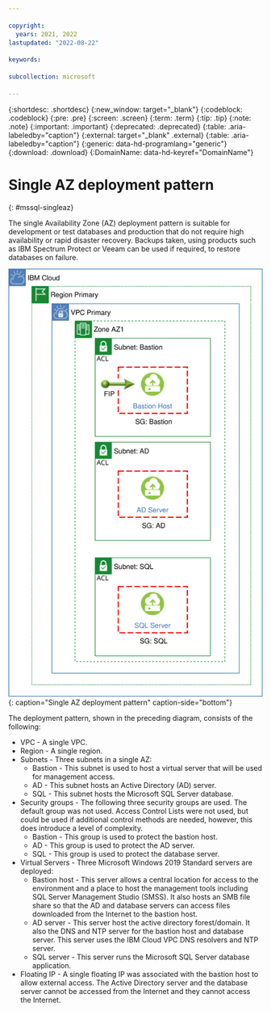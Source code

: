```yaml
---

copyright:
  years: 2021, 2022
lastupdated: "2022-08-22"

keywords:

subcollection: microsoft

---
```


{:shortdesc: .shortdesc}
{:new_window: target="_blank"}
{:codeblock: .codeblock}
{:pre: .pre}
{:screen: .screen}
{:term: .term}
{:tip: .tip}
{:note: .note}
{:important: .important}
{:deprecated: .deprecated}
{:table: .aria-labeledby="caption"}
{:external: target="_blank" .external}
{:table: .aria-labeledby="caption"}
{:generic: data-hd-programlang="generic"}
{:download: .download}
{:DomainName: data-hd-keyref="DomainName"}

# Single AZ deployment pattern
{: #mssql-singleaz}

The single Availability Zone (AZ) deployment pattern is suitable for development or test databases and production that do not require high availability or rapid disaster recovery. Backups taken, using products such as IBM Spectrum Protect or Veeam can be used if required, to restore databases on failure.

![Single AZ deployment pattern](/images/singleaz.svg "Single AZ deployment pattern"){: caption="Single AZ deployment pattern" caption-side="bottom"}

The deployment pattern, shown in the preceding diagram, consists of the following:

* VPC - A single VPC.
* Region - A single region.
* Subnets - Three subnets in a single AZ:
    * Bastion - This subnet is used to host a virtual server that will be used for management access.
    * AD - This subnet hosts an Active Directory (AD) server.
    * SQL - This subnet hosts the Microsoft SQL Server database.
* Security groups - The following three security groups are used. The default group was not used. Access Control Lists were not used, but could be used if additional control methods are needed, however, this does introduce a level of complexity.
    * Bastion - This group is used to protect the bastion host.
    * AD - This group is used to protect the AD server.
    * SQL - This group is used to protect the database server.
* Virtual Servers - Three Microsoft Windows 2019 Standard servers are deployed:
    * Bastion host - This server allows a central location for access to the environment and a place to host the management tools including SQL Server Management Studio (SMSS). It also hosts an SMB file share so that the AD and database servers can access files downloaded from the Internet to the bastion host.
    * AD server - This server host the active directory forest/domain. It also the DNS and NTP server for the bastion host and database server. This server uses the IBM Cloud VPC DNS resolvers and NTP server.
    * SQL server - This server runs the Microsoft SQL Server database application.
* Floating IP - A single floating IP was associated with the bastion host to allow external access. The Active Directory server and the database server cannot be accessed from the Internet and they cannot access the Internet.

